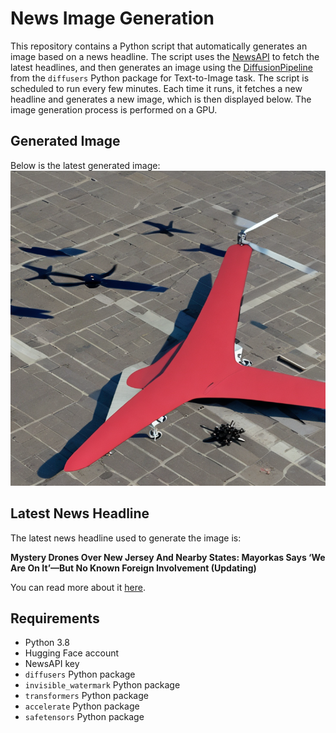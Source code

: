 # News Image Generation
This repository contains a Python script that automatically generates an image based on a news headline. The script uses the [NewsAPI](https://newsapi.org/) to fetch the latest headlines, and then generates an image using the [DiffusionPipeline](https://github.com/huggingface/diffusers) from the `diffusers` Python package for Text-to-Image task.
The script is scheduled to run every few minutes. Each time it runs, it fetches a new headline and generates a new image, which is then displayed below. The image generation process is performed on a GPU.

## Generated Image
Below is the latest generated image:
![Generated Image](image.png)

## Latest News Headline
The latest news headline used to generate the image is:

**Mystery Drones Over New Jersey And Nearby States: Mayorkas Says ‘We Are On It’—But No Known Foreign Involvement (Updating)**

You can read more about it [here](https://www.forbes.com/sites/stephenpastis/2024/12/15/mystery-drones-over-new-jersey-and-nearby-states-mayorkas-says-we-are-on-it-but-no-known-foreign-involvement-updating/).

## Requirements
- Python 3.8
- Hugging Face account
- NewsAPI key
- `diffusers` Python package
- `invisible_watermark` Python package
- `transformers` Python package
- `accelerate` Python package
- `safetensors` Python package
